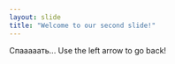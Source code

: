 ```yaml
---
layout: slide
title: "Welcome to our second slide!"
---
```

Спааааать...
Use the left arrow to go back!
